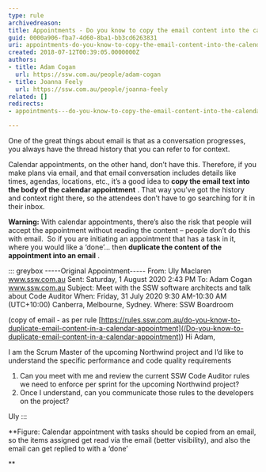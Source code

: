 ```yaml
---
type: rule
archivedreason: 
title: Appointments - Do you know to copy the email content into the calendar appointment?
guid: 0000a906-fba7-4d60-8ba1-bb3cd6263831
uri: appointments-do-you-know-to-copy-the-email-content-into-the-calendar-appointment
created: 2018-07-12T00:39:05.0000000Z
authors:
- title: Adam Cogan
  url: https://ssw.com.au/people/adam-cogan
- title: Joanna Feely
  url: https://ssw.com.au/people/joanna-feely
related: []
redirects:
- appointments---do-you-know-to-copy-the-email-content-into-the-calendar-appointment

---
```


One of the great things about email is that as a conversation progresses, you always have the thread history that you can refer to for context. 


Calendar appointments, on the other hand, don’t have this. Therefore, if you make plans via email, and that email conversation includes details like times, agendas, locations, etc., it’s a good idea to  **copy the email text into the body of the calendar appointment** . That way you’ve got the history and context right there, so the attendees don’t have to go searching for it in their inbox.




<!--endintro-->

**Warning:** With calendar appointments, there’s also the risk that people will accept the appointment without reading the content – people don’t do this with email.  So if you are initiating an appointment that has a task in it, where you would like a ‘done’… then  **duplicate the content of the appointment into an email** .


::: greybox
-----Original Appointment-----
From: Uly Maclaren www.ssw.com.au
Sent: Saturday, 1 August 2020 2:43 PM
To: Adam Cogan www.ssw.com.au
Subject: Meet with the SSW software architects and talk about Code Auditor
When: Friday, 31 July 2020 9:30 AM-10:30 AM (UTC+10:00) Canberra, Melbourne, Sydney.
Where: SSW Boardroom

(copy of email - as per rule [https://rules.ssw.com.au/do-you-know-to-duplicate-email-content-in-a-calendar-appointment](/Do-you-know-to-duplicate-email-content-in-a-calendar-appointment))
Hi Adam,

I am the Scrum Master of the upcoming Northwind project and I’d like to understand the specific performance and code quality requirements
1.	Can you meet with me and review the current SSW Code Auditor rules we need to enforce per sprint for the upcoming Northwind project?
2.	Once I understand, can you communicate those rules to the developers on the project?

Uly
:::

 **Figure: Calendar appointment with tasks should be copied from an email, so the items assigned get read via the email (better visibility), and also the email can get replied to with a ‘done’

**

